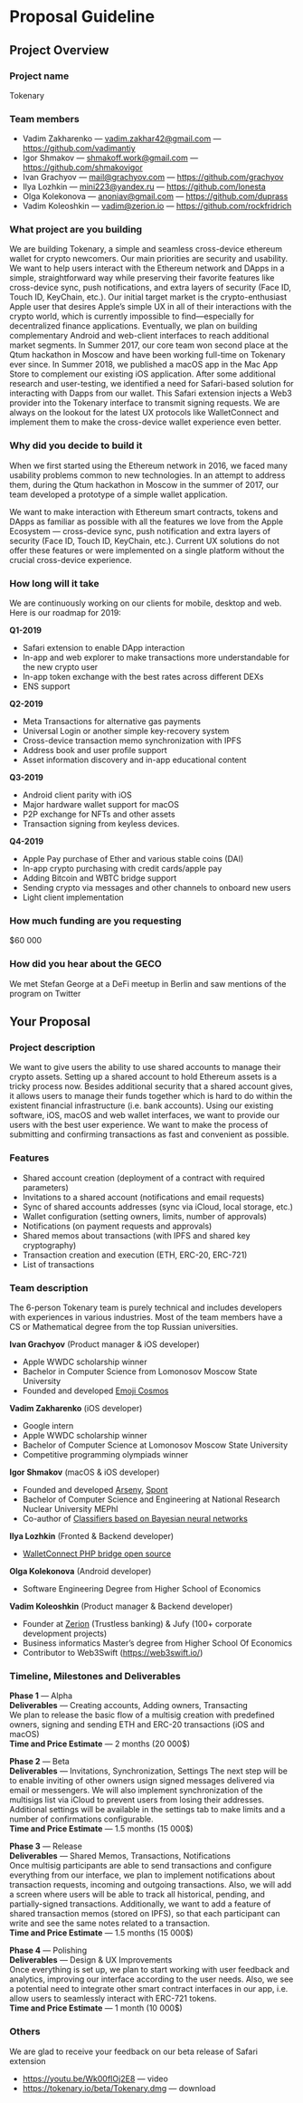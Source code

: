 # Proposal Guideline

## Project Overview

### Project name
Tokenary

### Team members
* Vadim Zakharenko  — vadim.zakhar42@gmail.com — https://github.com/vadimantiy
* Igor Shmakov — shmakoff.work@gmail.com — https://github.com/shmakovigor
* Ivan Grachyov — mail@grachyov.com — https://github.com/grachyov
* Ilya Lozhkin — mini223@yandex.ru —  https://github.com/lonesta
* Olga Kolekonova —  anoniav@gmail.com — https://github.com/duprass
* Vadim Koleoshkin — vadim@zerion.io — https://github.com/rockfridrich  

### What project are you building
We are building Tokenary, a simple and seamless cross-device ethereum wallet for crypto newcomers. Our main priorities are security and usability. We want to help users interact with the Ethereum network and DApps in a simple, straightforward way while preserving their favorite features like cross-device sync, push notifications, and extra layers of security (Face ID, Touch ID, KeyChain, etc.). Our initial target market is the crypto-enthusiast Apple user that desires Apple’s simple UX in all of their interactions with the crypto world, which is currently impossible to find—especially for decentralized finance applications. Eventually, we plan on building complementary Android and web-client interfaces to reach additional market segments.
In Summer 2017, our core team won second place at the Qtum hackathon in Moscow and have been working full-time on Tokenary ever since. In Summer 2018, we published a macOS app in the Mac App Store to complement our existing iOS application. After some additional research and user-testing, we identified a need for Safari-based solution for interacting with Dapps from our wallet. This Safari extension injects a Web3 provider into the Tokenary interface to transmit signing requests.
We are always on the lookout for the latest UX protocols like WalletConnect and implement them to make the cross-device wallet experience even better.

### Why did you decide to build it
When we first started using the Ethereum network in 2016, we faced many usability problems common to new technologies. In an attempt to address them, during the Qtum hackathon in Moscow in the summer of 2017, our team developed a prototype of a simple wallet application.

We want to make interaction with Ethereum smart contracts, tokens and DApps as familiar as possible with all the features we love from the Apple Ecosystem — cross-device sync, push notification and extra layers of security (Face ID, Touch ID, KeyChain, etc.). Current UX solutions do not offer these features or were implemented on a single platform without the crucial cross-device experience.

### How long will it take
We are continuously working on our clients for mobile, desktop and web. Here is our roadmap for 2019:

**Q1-2019**
* Safari extension to enable DApp interaction
* In-app and web explorer to make transactions more understandable for the new crypto user
* In-app token exchange with the best rates across different DEXs
* ENS support

**Q2-2019**
* Meta Transactions for alternative gas payments
* Universal Login or another simple key-recovery system
* Cross-device transaction memo synchronization with IPFS
* Address book and user profile support
* Asset information discovery and in-app educational content

**Q3-2019**
* Android client parity with iOS
* Major hardware wallet support for macOS
* P2P exchange for NFTs and other assets
* Transaction signing from keyless devices.

**Q4-2019**
* Apple Pay purchase of Ether and various stable coins (DAI)
* In-app crypto purchasing with credit cards/apple pay  
* Adding Bitcoin and WBTC bridge support
* Sending crypto via messages and other channels to onboard new users
* Light client implementation

### How much funding are you requesting  
$60 000

### How did you hear about the GECO
We met Stefan George at a DeFi meetup in Berlin and saw mentions of the program on Twitter

## Your Proposal

### Project description
We want to give users the ability to use shared accounts to manage their crypto assets. Setting up a shared account to hold Ethereum assets is a tricky process now. Besides additional security that a shared account gives, it allows users to manage their funds together which is hard to do within the existent financial infrastructure (i.e. bank accounts). Using our existing software, iOS, macOS and web wallet interfaces, we want to provide our users with the best user experience. We want to make the process of submitting and confirming transactions as fast and convenient as possible.

### Features
* Shared account creation (deployment of a contract with required parameters)
* Invitations to a shared account (notifications and email requests)
* Sync of shared accounts addresses (sync via iCloud, local storage, etc.)
* Wallet configuration (setting owners, limits, number of approvals)
* Notifications (on payment requests and approvals)
* Shared memos about transactions (with IPFS and shared key cryptography)
* Transaction creation and execution (ETH, ERC-20, ERC-721)
* List of transactions

### Team description
The 6-person Tokenary team is purely technical and includes developers with experiences in various industries. Most of the team members have a CS or Mathematical degree from the top Russian universities.

**Ivan Grachyov** (Product manager & iOS developer)
* Apple WWDC scholarship winner
* Bachelor in Computer Science from Lomonosov Moscow State University
* Founded and developed [Emoji Cosmos](https://www.producthunt.com/posts/emoji-cosmos)

**Vadim Zakharenko** (iOS developer)
* Google intern
* Apple WWDC scholarship winner
* Bachelor of Computer Science at Lomonosov Moscow State University
* Competitive programming olympiads winner

**Igor Shmakov** (macOS & iOS developer)
* Founded and developed [Arseny](https://itunes.apple.com/ru/app/id1340250301), [Spont](https://itunes.apple.com/us/app/spont-make-events-meet-new-people/id1125189088?mt=8)
* Bachelor of Computer Science and Engineering at National Research Nuclear University MEPhI
* Co-author of [Classifiers based on Bayesian neural networks](https://ieeexplore.ieee.org/document/7910653)

**Ilya Lozhkin** (Fronted & Backend developer)
* [WalletConnect PHP bridge open source](https://github.com/Tokenary/laravel-walletconnect-bridge)

**Olga Kolekonova** (Android developer)
* Software Engineering Degree from Higher School of Economics

**Vadim Koleoshkin** (Product manager & Backend developer)
* Founder at [Zerion](https://zerion.io) (Trustless banking) & Jufy (100+ corporate development projects)
* Business informatics Master’s degree from Higher School Of Economics
* Contributor to Web3Swift (https://web3swift.io/)

### Timeline, Milestones and Deliverables

**Phase 1** — Alpha\
**Deliverables** — Creating accounts, Adding owners, Transacting\
We plan to release the basic flow of a multisig creation with predefined owners, signing and sending ETH and ERC-20 transactions (iOS and macOS)\
**Time and Price Estimate** — 2 months (20 000$)

**Phase 2** — Beta\
**Deliverables** — Invitations, Synchronization, Settings
The next step will be to enable inviting of other owners usign signed messages delivered via email or messengers. We will also implement synchronization of the multisigs list via iCloud to prevent users from losing their addresses. Additional settings will be available in the settings tab to make limits and a number of confirmations configurable.\
**Time and Price Estimate** — 1.5 months (15 000$)

**Phase 3** — Release\
**Deliverables** — Shared Memos, Transactions, Notifications\
Once multisig participants are able to send transactions and configure everything from our interface, we plan to implement notifications about transaction requests, incoming and outgoing transactions. Also, we will add a screen where users will be able to track all historical, pending, and partially-signed transactions. Additionally, we want to add a feature of shared transaction memos (stored on IPFS), so that each participant can write and see the same notes related to a transaction.\
**Time and Price Estimate** — 1.5 months (15 000$)

**Phase 4** — Polishing\
**Deliverables** — Design & UX Improvements\
Once everything is set up, we plan to start working with user feedback and analytics, improving our interface according to the user needs. Also, we see a potential need to integrate other smart contract interfaces in our app, i.e. allow users to seamlessly interact with ERC-721 tokens.\
**Time and Price Estimate** — 1 month (10 000$)

### Others	 
We are glad to receive your feedback on our beta release of Safari extension
* https://youtu.be/Wk00fIOj2E8 — video
* https://tokenary.io/beta/Tokenary.dmg — download
